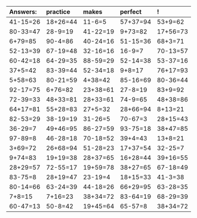 | Answers: | practice | makes | perfect | ! |
| :--- | :--- | :--- | :--- | :--- |
| 41-15=26 | 18+26=44 | 11-6=5 | 57+37=94 | 53+9=62 | 
| 80-33=47 | 28-9=19 | 41-22=19 | 9+73=82 | 17+56=73 | 
| 6+79=85 | 90-4=86 | 40-24=16 | 51-15=36 | 68+3=71 | 
| 52-13=39 | 67-19=48 | 32-16=16 | 16-9=7 | 70-13=57 | 
| 60-42=18 | 64-29=35 | 88-59=29 | 52-14=38 | 53-37=16 | 
| 37+5=42 | 83-39=44 | 52-34=18 | 9+8=17 | 76+17=93 | 
| 5+58=63 | 80-21=59 | 4+38=42 | 85-16=69 | 80-36=44 | 
| 92-17=75 | 6+76=82 | 23+38=61 | 27-8=19 | 83+9=92 | 
| 72-39=33 | 48+33=81 | 28+33=61 | 74-9=65 | 48+38=86 | 
| 64+17=81 | 55+28=83 | 27+5=32 | 28+66=94 | 8+13=21 | 
| 82-53=29 | 38-19=19 | 31-26=5 | 70-67=3 | 28+15=43 | 
| 36-29=7 | 49+46=95 | 86-27=59 | 93-75=18 | 38+47=85 | 
| 97-89=8 | 46-28=18 | 70-18=52 | 39+4=43 | 13+8=21 | 
| 3+69=72 | 26+68=94 | 51-28=23 | 17+37=54 | 32-25=7 | 
| 9+74=83 | 19+19=38 | 28+37=65 | 16+28=44 | 39+16=55 | 
| 28+29=57 | 72-55=17 | 19+59=78 | 38+27=65 | 67-18=49 | 
| 83-75=8 | 28+19=47 | 23-19=4 | 18+15=33 | 41-3=38 | 
| 80-14=66 | 63-24=39 | 44-18=26 | 66+29=95 | 63-28=35 | 
| 7+8=15 | 7+16=23 | 38+34=72 | 83-64=19 | 68-29=39 | 
| 60-47=13 | 50-8=42 | 19+45=64 | 65-57=8 | 38+34=72 | 
